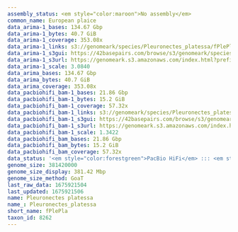 ```yaml
---
assembly_status: <em style="color:maroon">No assembly</em>
common_name: European plaice
data_arima-1_bases: 134.67 Gbp
data_arima-1_bytes: 40.7 GiB
data_arima-1_coverage: 353.08x
data_arima-1_links: s3://genomeark/species/Pleuronectes_platessa/fPlePla1/genomic_data/arima/<br>
data_arima-1_s3gui: https://42basepairs.com/browse/s3/genomeark/species/Pleuronectes_platessa/fPlePla1/genomic_data/arima/
data_arima-1_s3url: https://genomeark.s3.amazonaws.com/index.html?prefix=species/Pleuronectes_platessa/fPlePla1/genomic_data/arima/
data_arima-1_scale: 3.0840
data_arima_bases: 134.67 Gbp
data_arima_bytes: 40.7 GiB
data_arima_coverage: 353.08x
data_pacbiohifi_bam-1_bases: 21.86 Gbp
data_pacbiohifi_bam-1_bytes: 15.2 GiB
data_pacbiohifi_bam-1_coverage: 57.32x
data_pacbiohifi_bam-1_links: s3://genomeark/species/Pleuronectes_platessa/fPlePla1/genomic_data/pacbio_hifi/<br>
data_pacbiohifi_bam-1_s3gui: https://42basepairs.com/browse/s3/genomeark/species/Pleuronectes_platessa/fPlePla1/genomic_data/pacbio_hifi/
data_pacbiohifi_bam-1_s3url: https://genomeark.s3.amazonaws.com/index.html?prefix=species/Pleuronectes_platessa/fPlePla1/genomic_data/pacbio_hifi/
data_pacbiohifi_bam-1_scale: 1.3422
data_pacbiohifi_bam_bases: 21.86 Gbp
data_pacbiohifi_bam_bytes: 15.2 GiB
data_pacbiohifi_bam_coverage: 57.32x
data_status: '<em style="color:forestgreen">PacBio HiFi</em> ::: <em style="color:forestgreen">Arima</em>'
genome_size: 381420000
genome_size_display: 381.42 Mbp
genome_size_method: GoaT
last_raw_data: 1675921504
last_updated: 1675921506
name: Pleuronectes platessa
name_: Pleuronectes_platessa
short_name: fPlePla
taxon_id: 8262
---
```

